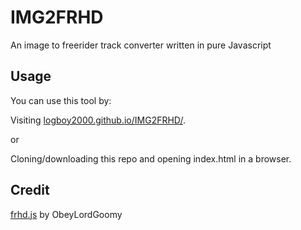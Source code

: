 # IMG2FRHD
An image to freerider track converter written in pure Javascript

## Usage

You can use this tool by:

Visiting [logboy2000.github.io/IMG2FRHD/](https://logboy2000.github.io/IMG2FRHD/).

or

Cloning/downloading this repo and opening index.html in a browser.

## Credit

[frhd.js](https://github.com/ObeyLordGoomy/frhd.js/tree/master) by ObeyLordGoomy

